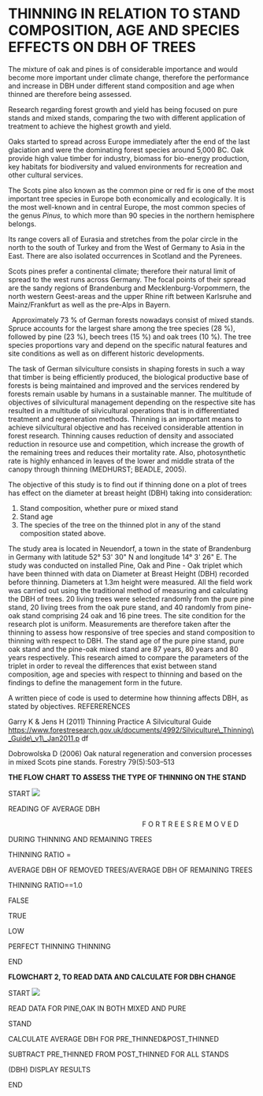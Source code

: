 ﻿# THINNING IN RELATION TO STAND COMPOSITION, AGE AND SPECIES EFFECTS  ON DBH OF TREES 

The mixture  of oak  and pines is of considerable  importance  and would become more important under climate  change, therefore  the performance  and increase  in DBH under different  stand composition  and age when thinned  are therefore being  assessed. 

Research regarding  forest growth  and yield  has being  focused on pure stands and mixed  stands, comparing  the two with different  application  of treatment  to achieve  the highest  growth and yield. 

Oaks started to spread across Europe immediately  after the end of the last glaciation  and were the dominating  forest species around 5,000 BC. Oak provide high  value  timber  for industry,  biomass for bio-energy  production,  key habitats  for biodiversity  and valued environments  for recreation and other cultural  services.  

The Scots pine also known as the common  pine or red fir is one of the most important  tree species in Europe both economically  and ecologically.  It is the most well-known  and in central Europe, the most common  species of the genus *Pinus,* to which  more than 90 species in the northern  hemisphere  belongs. 

Its range covers all of Eurasia  and stretches from the polar circle  in the north to the south of Turkey and from the West of Germany  to Asia in the East. There are also isolated  occurrences in Scotland and the Pyrenees. 

Scots pines prefer a continental  climate;  therefore  their  natural  limit  of spread to the west runs across Germany.  The focal points  of their spread are the sandy regions  of Brandenburg  and Mecklenburg-Vorpommern,  the north western Geest-areas and the upper Rhine  rift  between Karlsruhe  and Mainz/Frankfurt  as well  as the pre-Alps in Bayern. 

` `Approximately  73 % of German forests nowadays consist of mixed  stands. Spruce accounts for the largest share among  the tree species (28 %), followed  by pine (23 %), beech trees (15 %) and oak trees (10 %). The tree species proportions  vary and depend on the specific  natural  features and site conditions  as well  as on different  historic  developments. 

The task of German  silviculture  consists in shaping  forests in such a way that timber  is being efficiently  produced, the biological  productive  base of forests is being maintained  and improved and the services rendered by forests remain  usable by humans  in a sustainable  manner.  The multitude  of objectives  of silvicultural  management  depending  on the respective  site has resulted in a multitude  of silvicultural  operations that is in differentiated  treatment  and regeneration methods. Thinning  is an important  means to achieve  silvicultural  objective and has received considerable  attention  in forest research. Thinning  causes reduction  of density  and associated reduction  in resource use and competition,  which  increase  the growth  of the remaining  trees and reduces their mortality  rate. Also, photosynthetic  rate is highly  enhanced in leaves of the lower and middle  strata of the canopy through  thinning  (MEDHURST;  BEADLE,  2005). 

The objective  of this study is to find  out if thinning  done on a plot of trees has effect  on the diameter  at breast height  (DBH) taking  into consideration: 

1. Stand composition,  whether pure or mixed  stand 
1. Stand age 
1. The species of the tree on the thinned  plot in any of the stand composition  stated above. 

The study area is located in  Neuendorf, a town in the state of Brandenburg  in Germany  with latitude  52° 53' 30" N and longitude  14° 3' 26" E. The study was conducted on installed  Pine, Oak and Pine - Oak triplet  which  have been thinned  with  data on Diameter  at Breast Height (DBH) recorded before thinning.  Diameters  at 1.3m height  were measured. All the field  work was carried out using  the traditional  method of measuring  and calculating  the DBH of trees. 20 living  trees were selected randomly  from the pure pine stand, 20 living  trees from the oak pure stand, and 40 randomly  from pine-oak stand comprising  24 oak and 16 pine trees. The site condition  for the research plot is uniform.  Measurements  are therefore  taken after the thinning  to assess how responsive  of tree species and stand composition  to thinning  with respect to DBH. The stand age of the pure pine stand, pure oak stand and the pine-oak mixed  stand are 87 years, 80 years and 80 years respectively.  This research aimed to compare the parameters of the triplet in order to reveal the differences  that exist  between stand composition,  age and species with respect to thinning  and based on the findings  to define  the management  form in the future. 

A written  piece of code is used to determine  how thinning  affects DBH, as stated by objectives. REFERERENCES 

Garry K & Jens H (2011) Thinning  Practice A Silvicultural  Guide https://www.forestresearch.gov.uk/documents/4992/Silviculture\_Thinning\_Guide\_v1\_Jan2011.p df 

Dobrowolska D (2006) Oak natural  regeneration  and conversion  processes in mixed  Scots pine stands. Forestry 79(5):503–513 

**THE FLOW CHART TO ASSESS THE TYPE  OF THINNING ON THE STAND** 

START ![](image_1.png)

READING OF AVERAGE DBH 

`                                      `F  O   R    T  R  E  E  S   R  E  M    O  V   E  D                                                       

DURING THINNING AND REMAINING TREES 

THINNING RATIO = 

AVERAGE DBH OF REMOVED         TREES/AVERAGE DBH OF REMAINING TREES 

THINNING RATIO==1.0 

FALSE 

TRUE 

LOW  

PERFECT THINNING  THINNING 

END 

**FLOWCHART 2, TO READ DATA AND CALCULATE FOR DBH CHANGE** 

START ![](image_2.png)

READ DATA FOR PINE,OAK IN BOTH MIXED AND PURE 

STAND 

CALCULATE AVERAGE DBH FOR PRE\_THINNED&POST\_THINNED 

SUBTRACT PRE\_THINNED FROM POST\_THINNED FOR ALL STANDS 

(DBH)            DISPLAY RESULTS 

END 
